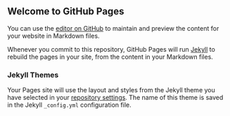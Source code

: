 ## Welcome to GitHub Pages

You can use the [editor on GitHub](https://github.com/robraddi/robraddi.github.io/edit/master/README.md) to maintain and preview the content for your website in Markdown files.

Whenever you commit to this repository, GitHub Pages will run [Jekyll](https://jekyllrb.com/) to rebuild the pages in your site, from the content in your Markdown files.

### Jekyll Themes

Your Pages site will use the layout and styles from the Jekyll theme you have selected in your [repository settings](https://github.com/robraddi/robraddi.github.io/settings). The name of this theme is saved in the Jekyll `_config.yml` configuration file.


